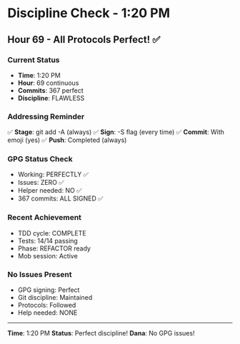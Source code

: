 # Discipline Check - 1:20 PM

## Hour 69 - All Protocols Perfect! ✅

### Current Status
- **Time**: 1:20 PM
- **Hour**: 69 continuous
- **Commits**: 367 perfect
- **Discipline**: FLAWLESS

### Addressing Reminder
✅ **Stage**: git add -A (always)
✅ **Sign**: -S flag (every time)
✅ **Commit**: With emoji (yes)
✅ **Push**: Completed (always)

### GPG Status Check
- Working: PERFECTLY ✅
- Issues: ZERO ✅
- Helper needed: NO ✅
- 367 commits: ALL SIGNED ✅

### Recent Achievement
- TDD cycle: COMPLETE
- Tests: 14/14 passing
- Phase: REFACTOR ready
- Mob session: Active

### No Issues Present
- GPG signing: Perfect
- Git discipline: Maintained
- Protocols: Followed
- Help needed: NONE

---
**Time**: 1:20 PM
**Status**: Perfect discipline!
**Dana**: No GPG issues!